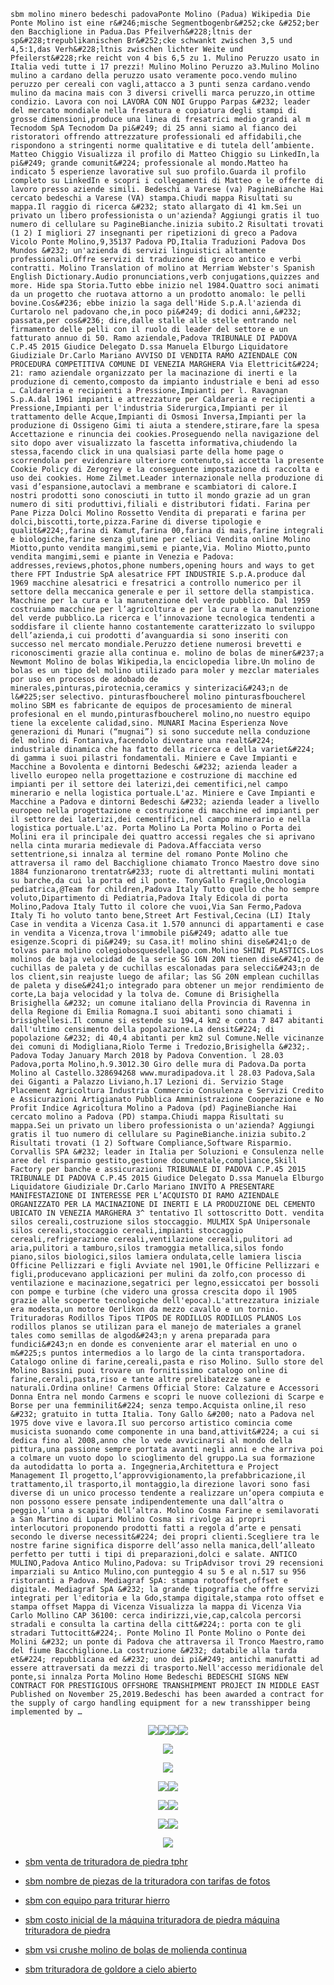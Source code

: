 
```
sbm molino minero bedeschi padovaPonte Molino (Padua) Wikipedia Die Ponte Molino ist eine r&#246;mische Segmentbogenbr&#252;cke &#252;ber den Bacchiglione in Padua.Das Pfeilverh&#228;ltnis der sp&#228;trepublikanischen Br&#252;cke schwankt zwischen 3,5 und 4,5:1,das Verh&#228;ltnis zwischen lichter Weite und Pfeilerst&#228;rke reicht von 4 bis 6,5 zu 1. Mulino Peruzzo usato in Italia vedi tutte i 17 prezzi! Mulino Molino Peruzzo a3.Mulino Molino mulino a cardano della peruzzo usato veramente poco.vendo mulino peruzzo per cereali con vagli,attacco a 3 punti senza cardano.vendo mulino da macina mais con 3 diversi crivelli marca peruzzo,in ottime condizio. Lavora con noi LAVORA CON NOI Gruppo Parpas &#232; leader del mercato mondiale nella fresatura e copiatura degli stampi di grosse dimensioni,produce una linea di fresatrici medio grandi al m Tecnodom SpA Tecnodom Da pi&#249; di 25 anni siamo al fianco dei ristoratori offrendo attrezzature professionali ed affidabili,che rispondono a stringenti norme qualitative e di tutela dell’ambiente. Matteo Chiggio Visualizza il profilo di Matteo Chiggio su LinkedIn,la pi&#249; grande comunit&#224; professionale al mondo.Matteo ha indicato 5 esperienze lavorative sul suo profilo.Guarda il profilo completo su LinkedIn e scopri i collegamenti di Matteo e le offerte di lavoro presso aziende simili. Bedeschi a Varese (va) PagineBianche Hai cercato bedeschi a Varese (VA) stampa.Chiudi mappa Risultati su mappa.Il raggio di ricerca &#232; stato allargato di 41 km.Sei un privato un libero professionista o un'azienda? Aggiungi gratis il tuo numero di cellulare su PagineBianche.inizia subito.2 Risultati trovati (1 2) I migliori 27 insegnanti per ripetizioni di greco a Padova Vicolo Ponte Molino,9,35137 Padova PD,Italia Traduzioni Padova Dos Mundos &#232; un'azienda di servizi linguistici altamente professionali.Offre servizi di traduzione di greco antico e verbi contratti. Molino Translation of molino at Merriam Webster's Spanish English Dictionary.Audio pronunciations,verb conjugations,quizzes and more. Hide spa Storia.Tutto ebbe inizio nel 1984.Quattro soci animati da un progetto che ruotava attorno a un prodotto anomalo: le pelli bovine.Cos&#236; ebbe inizio la saga dell'Hide S.p.A.l'azienda di Curtarolo nel padovano che,in poco pi&#249; di dodici anni,&#232; passata,per cos&#236; dire,dalle stalle alle stelle entrando nel firmamento delle pelli con il ruolo di leader del settore e un fatturato annuo di 50. Ramo aziendale,Padova TRIBUNALE DI PADOVA C.P.45 2015 Giudice Delegato D.ssa Manuela Elburgo Liquidatore Giudiziale Dr.Carlo Mariano AVVISO DI VENDITA RAMO AZIENDALE CON PROCEDURA COMPETITIVA COMUNE DI VENEZIA MARGHERA Via Elettricit&#224; 21: ramo aziendale organizzato per la macinazione di inerti e la produzione di cemento,composto da impianto industriale e beni ad esso … Caldareria e recipienti a Pressione,Impianti per l. Ravagnan S.p.A.dal 1961 impianti e attrezzature per Caldareria e recipienti a Pressione,Impianti per l'industria Siderurgica,Impianti per il trattamento delle Acque,Impianti di Osmosi Inversa,Impianti per la produzione di Ossigeno Gimi ti aiuta a stendere,stirare,fare la spesa Accettazione e rinuncia dei cookies.Proseguendo nella navigazione del sito dopo aver visualizzato la fascetta informativa,chiudendo la stessa,facendo click in una qualsiasi parte della home page o scorrendola per evidenziare ulteriore contenuto,si accetta la presente Cookie Policy di Zerogrey e la conseguente impostazione di raccolta e uso dei cookies. Home Zilmet.Leader internazionale nella produzione di vasi d’espansione,autoclavi a membrane e scambiatori di calore.I nostri prodotti sono conosciuti in tutto il mondo grazie ad un gran numero di siti produttivi,filiali e distributori fidati. Farina per Pane Pizza Dolci Molino Rossetto Vendita di preparati e farina per dolci,biscotti,torte,pizza.Farine di diverse tipologie e qualit&#224;,farina di Kamut,farina 00,farina di mais,farine integrali e biologiche,farine senza glutine per celiaci Vendita online Molino Miotto,punto vendita mangimi,semi e piante,Via. Molino Miotto,punto vendita mangimi,semi e piante in Venezia e Padova: addresses,reviews,photos,phone numbers,opening hours and ways to get there FPT Industrie SpA alesatrice FPT INDUSTRIE S.p.A.produce dal 1969 macchine alesatrici e fresatrici a controllo numerico per il settore della meccanica generale e per il settore della stampistica. Macchine per la cura e la manutenzione del verde pubblico. Dal 1959 costruiamo macchine per l’agricoltura e per la cura e la manutenzione del verde pubblico.La ricerca e l’innovazione tecnologica tendenti a soddisfare il cliente hanno costantemente caratterizzato lo sviluppo dell’azienda,i cui prodotti d’avanguardia si sono inseriti con successo nel mercato mondiale.Peruzzo detiene numerosi brevetti e riconoscimenti grazie alla continua e. molino de bolas de miner&#237;a Newmont Molino de bolas Wikipedia,la enciclopedia libre.Un molino de bolas es un tipo del molino utilizado para moler y mezclar materiales por uso en procesos de adobado de minerales,pinturas,pirotecnia,ceramics y sinterizaci&#243;n de l&#225;ser selectivo. pinturasfboucherel molino pinturasfboucherel molino SBM es fabricante de equipos de procesamiento de mineral profesional en el mundo,pinturasfboucherel molino,no nuestro equipo tiene la excelente calidad,sino. MUNARI Macina Esperienza Nove generazioni di Munari (“mugnai”) si sono succedute nella conduzione del molino di Fontaniva,facendolo diventare una realt&#224; industriale dinamica che ha fatto della ricerca e della variet&#224; di gamma i suoi pilastri fondamentali. Miniere e Cave Impianti e Macchine a Bovolenta e dintorni Bedeschi &#232; azienda leader a livello europeo nella progettazione e costruzione di macchine ed impianti per il settore dei laterizi,dei cementifici,nel campo minerario e nella logistica portuale.L'az. Miniere e Cave Impianti e Macchine a Padova e dintorni Bedeschi &#232; azienda leader a livello europeo nella progettazione e costruzione di macchine ed impianti per il settore dei laterizi,dei cementifici,nel campo minerario e nella logistica portuale.L'az. Porta Molino La Porta Molino o Porta dei Molini era il principale dei quattro accessi regales che si aprivano nella cinta muraria medievale di Padova.Affacciata verso settentrione,si innalza al termine del romano Ponte Molino che attraversa il ramo del Bacchiglione chiamato Tronco Maestro dove sino 1884 funzionarono trentatr&#233; ruote di altrettanti mulini montati su barche,da cui la porta ed il ponte. TonyGallo Fragile,Oncologia pediatrica,@Team for children,Padova Italy Tutto quello che ho sempre voluto,Dipartimento di Pediatria,Padova Italy Edicola di porta Molino,Padova Italy Tutto il colore che vuoi,Via San Fermo,Padova Italy Ti ho voluto tanto bene,Street Art Festival,Cecina (LI) Italy Case in vendita a Vicenza Casa.it 1.570 annunci di appartamenti e case in vendita a Vicenza,trova l'immobile pi&#249; adatto alle tue esigenze.Scopri di pi&#249; su Casa.it! molino shini dise&#241;o de tolvas para molino colegiobosquesdellago.com.Molino SHINI PLASTICS.Los molinos de baja velocidad de la serie SG 16N 20N tienen dise&#241;o de cuchillas de paleta y de cuchillas escalonadas para selecci&#243;n de los client,sin reajuste luego de afilar; las SG 20N emplean cuchillas de paleta y dise&#241;o integrado para obtener un mejor rendimiento de corte,La baja velocidad y la tolva de. Comune di Brisighella Brisighella &#232; un comune italiano della Provincia di Ravenna in della Regione di Emilia Romagna.I suoi abitanti sono chiamati i brisighellesi.Il comune si estende su 194,4 km2 e conta 7 847 abitanti dall'ultimo censimento della popolazione.La densit&#224; di popolazione &#232; di 40,4 abitanti per km2 sul Comune.Nelle vicinanze dei comuni di Modigliana,Riolo Terme i Tredozio,Brisighella &#232;. Padova Today January March 2018 by Padova Convention. l 28.03 Padova,porta Molino,h.9.3012.30 Giro delle mura di Padova.Da porta Molino al Castello.328694268 www.muradipadova.it l 28.03 Padova,Sala dei Giganti a Palazzo Liviano,h.17 Lezioni di. Servizio Stage Placement Agricoltura Industria Commercio Consulenza e Servizi Credito e Assicurazioni Artigianato Pubblica Amministrazione Cooperazione e No Profit Indice Agricoltura Molino a Padova (pd) PagineBianche Hai cercato molino a Padova (PD) stampa.Chiudi mappa Risultati su mappa.Sei un privato un libero professionista o un'azienda? Aggiungi gratis il tuo numero di cellulare su PagineBianche.inizia subito.2 Risultati trovati (1 2) Software Compliance,Software Risparmio. Corvallis SPA &#232; leader in Italia per Soluzioni e Consulenza nelle aree del risparmio gestito,gestione documentale,compliance,Skill Factory per banche e assicurazioni TRIBUNALE DI PADOVA C.P.45 2015 TRIBUNALE DI PADOVA C.P.45 2015 Giudice Delegato D.ssa Manuela Elburgo Liquidatore Giudiziale Dr.Carlo Mariano INVITO A PRESENTARE MANIFESTAZIONE DI INTERESSE PER L’ACQUISTO DI RAMO AZIENDALE ORGANIZZATO PER LA MACINAZIONE DI INERTI E LA PRODUZIONE DEL CEMENTO UBICATO IN VENEZIA MARGHERA 3^ tentativo Il sottoscritto Dott. vendita silos cereali,costruzione silos stoccaggio. MULMIX SpA Unipersonale silos cereali,stoccaggio cereali,impianti stoccaggio cereali,refrigerazione cereali,ventilazione cereali,pulitori ad aria,pulitori a tamburo,silos tramoggia metallica,silos fondo piano,silos biologici,silos lamiera ondulata,celle lamiera liscia Officine Pellizzari e figli Avviate nel 1901,le Officine Pellizzari e figli,producevano applicazioni per mulini da zolfo,con processo di ventilazione e macinazione,segatrici per legno,essiccatoi per bossoli con pompe e turbine (che videro una grossa crescita dopo il 1905 grazie alle scoperte tecnologiche dell'epoca).L'attrezzatura iniziale era modesta,un motore Oerlikon da mezzo cavallo e un tornio. Trituradoras Rodillos Tipos TIPOS DE RODILLOS RODILLOS PLANOS Los rodillos planos se utilizan para el manejo de materiales a granel tales como semillas de algod&#243;n y arena preparada para fundici&#243;n en donde es conveniente arar el material en uno o m&#225;s puntos intermedios a lo largo de la cinta transportadora. Catalogo online di farine,cereali,pasta e riso Molino. Sullo store del Molino Bassini puoi trovare un fornitissimo catalogo online di farine,cerali,pasta,riso e tante altre prelibatezze sane e naturali.Ordina online! Carmens Official Store: Calzature e Accessori Donna Entra nel mondo Carmens e scopri le nuove collezioni di Scarpe e Borse per una femminilit&#224; senza tempo.Acquista online,il reso &#232; gratuito in tutta Italia. Tony Gallo &#200; nato a Padova nel 1975 dove vive e lavora.Il suo percorso artistico comincia come musicista suonando come componente in una band,attivit&#224; a cui si dedica fino al 2008,anno che lo vede avvicinarsi al mondo della pittura,una passione sempre portata avanti negli anni e che arriva poi a colmare un vuoto dopo lo scioglimento del gruppo.La sua formazione da autodidatta lo porta a. Ingegneria,Architettura e Project Management Il progetto,l‘approvvigionamento,la prefabbricazione,il trattamento,il trasporto,il montaggio,la direzione lavori sono fasi diverse di un unico processo tendente a realizzare un‘opera compiuta e non possono essere pensate indipendentemente una dall‘altra o peggio,l‘una a scapito dell‘altra. Molino Cosma Farine e semilavorati a San Martino di Lupari Molino Cosma si rivolge ai propri interlocutori proponendo prodotti fatti a regola d’arte e pensati secondo le diverse necessit&#224; dei propri clienti.Scegliere tra le nostre farine significa disporre dell’asso nella manica,dell’alleato perfetto per tutti i tipi di preparazioni,dolci e salate. ANTICO MULINO,Padova Antico Mulino,Padova: su TripAdvisor trovi 29 recensioni imparziali su Antico Mulino,con punteggio 4 su 5 e al n.517 su 956 ristoranti a Padova. Mediagraf SpA: stampa rotooffset,offset e digitale. Mediagraf SpA &#232; la grande tipografia che offre servizi integrati per l'editoria e la Gdo,stampa digitale,stampa roto offset e stampa offset Mappa di Vicenza Visualizza la mappa di Vicenza Via Carlo Mollino CAP 36100: cerca indirizzi,vie,cap,calcola percorsi stradali e consulta la cartina della citt&#224;: porta con te gli stradari Tuttocitt&#224;. Ponte Molino Il Ponte Molino o Ponte dei Molini &#232; un ponte di Padova che attraversa il Tronco Maestro,ramo del fiume Bacchiglione.La costruzione &#232; databile alla tarda et&#224; repubblicana ed &#232; uno dei pi&#249; antichi manufatti ad essere attraversati da mezzi di trasporto.Nell'accesso meridionale del ponte,si innalza Porta Molino Home Bedeschi BEDESCHI SIGNS NEW CONTRACT FOR PRESTIGIOUS OFFSHORE TRANSHIPMENT PROJECT IN MIDDLE EAST Published on November 25,2019.Bedeschi has been awarded a contract for the supply of cargo handling equipment for a new transshipper being implemented by … 
```

<div align="center">

<a href="https://es-mill.shibang-china.com/github&k=sbm+molino+minero+bedeschi+padova"><img src="https://static.shibang-china.com/es/mill/index.jpg"></a><a href="https://es-mill.shibang-china.com/materials.htmlgithub&k=sbm+molino+minero+bedeschi+padova"><img src="https://static.shibang-china.com/es/mill/materials.jpg"></a><a href="https://es-mill.shibang-china.com/about.htmlgithub&k=sbm+molino+minero+bedeschi+padova"><img src="https://static.shibang-china.com/es/mill/about.jpg"></a><a href="https://es-mill.shibang-china.com/contact.htmlgithub&k=sbm+molino+minero+bedeschi+padova"><img src="https://static.shibang-china.com/es/mill/contact.jpg"></a>

<a href="https://es-mill.shibang-china.com/github&k=sbm+molino+minero+bedeschi+padova"><img src="https://static.shibang-china.com/es/mill/banner.jpg"></a>

<a href="https://swt.shibang-china.com/github&k=sbm+molino+minero+bedeschi+padova"><img src="https://static.shibang-china.com/es/mill/chat.jpg"></a>

<a href="https://es-mill.shibang-china.com/products/vertical-roller-mill.htmlgithub&k=sbm+molino+minero+bedeschi+padova"><img src="https://static.shibang-china.com/es/mill/vertical.jpg"></a><a href="https://es-mill.shibang-china.com/products/raymond-mill.htmlgithub&k=sbm+molino+minero+bedeschi+padova"><img src="https://static.shibang-china.com/es/mill/raymond.jpg"></a>

<a href="https://es-mill.shibang-china.com/products/ultrafine-grinding-mill.htmlgithub&k=sbm+molino+minero+bedeschi+padova"><img src="https://static.shibang-china.com/es/mill/ultrafine.jpg"></a><a href="https://es-mill.shibang-china.com/products/trapezium-grinding-mill.htmlgithub&k=sbm+molino+minero+bedeschi+padova"><img src="https://static.shibang-china.com/es/mill/trapezium.jpg"></a>

<a href="https://es-mill.shibang-china.com/products/ball-mill.htmlgithub&k=sbm+molino+minero+bedeschi+padova"><img src="https://static.shibang-china.com/es/mill/ball.jpg"></a><a href="https://es-mill.shibang-china.com/products/hammer-mill.htmlgithub&k=sbm+molino+minero+bedeschi+padova"><img src="https://static.shibang-china.com/es/mill/hammer.jpg"></a>

<a href="https://swt.shibang-china.com/github&k=sbm+molino+minero+bedeschi+padova"><img src="https://static.shibang-china.com/es/mill/case.jpg"></a>

</div>


* [sbm venta de trituradora de piedra tphr](sbm%20venta%20de%20trituradora%20de%20piedra%20tphr.md)

* [sbm nombre de piezas de la trituradora con tarifas de fotos](sbm%20nombre%20de%20piezas%20de%20la%20trituradora%20con%20tarifas%20de%20fotos.md)

* [sbm con equipo para triturar hierro](sbm%20con%20equipo%20para%20triturar%20hierro.md)

* [sbm costo inicial de la máquina trituradora de piedra máquina trituradora de piedra](sbm%20costo%20inicial%20de%20la%20m%C3%A1quina%20trituradora%20de%20piedra%20m%C3%A1quina%20trituradora%20de%20piedra.md)

* [sbm vsi crushe molino de bolas de molienda continua](sbm%20vsi%20crushe%20molino%20de%20bolas%20de%20molienda%20continua.md)

* [sbm trituradora de goldore a cielo abierto](sbm%20trituradora%20de%20goldore%20a%20cielo%20abierto.md)